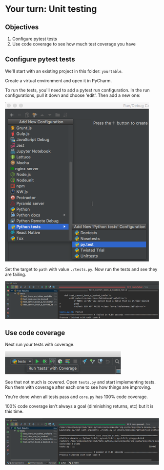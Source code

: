 # Your turn: Unit testing

## Objectives

1. Configure pytest tests
2. Use code coverage to see how much test coverage you have

## Configure pytest tests

We'll start with an existing project in this folder: `yourtable`.

Create a virtual environment and open it in PyCharm.

To run the tests, you'll need to add a pytest run configuration. In the run configurations, pull it down and choose 'edit'. Then add a new one:

![](./resources/add.png)

Set the target to `path` with value `./tests.py`. Now run the tests and see they are failing.

![](./resources/failing.png)

## Use code coverage

Next run your tests with coverage. 

![](./resources/cover.png)

See that not much is covered. Open `tests.py` and start implementing tests. Run them with coverage after each one to see how things are improving.

You're done when all tests pass and `core.py` has 100% code coverage.

100% code coverage isn't always a goal (diminishing returns, etc) but it is this time.

![](./resources/success.png)
